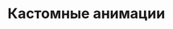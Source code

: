 <script setup>
import App from '../../../examples/simple-animation/App.vue';
</script>

# Кастомные анимации

<App/>